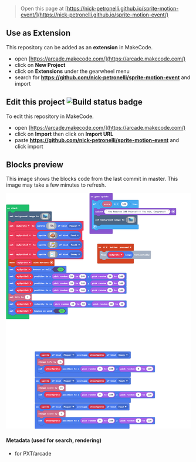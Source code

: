  


> Open this page at [https://nick-petronelli.github.io/sprite-motion-event/](https://nick-petronelli.github.io/sprite-motion-event/)

## Use as Extension

This repository can be added as an **extension** in MakeCode.

* open [https://arcade.makecode.com/](https://arcade.makecode.com/)
* click on **New Project**
* click on **Extensions** under the gearwheel menu
* search for **https://github.com/nick-petronelli/sprite-motion-event** and import

## Edit this project ![Build status badge](https://github.com/nick-petronelli/sprite-motion-event/workflows/MakeCode/badge.svg)

To edit this repository in MakeCode.

* open [https://arcade.makecode.com/](https://arcade.makecode.com/)
* click on **Import** then click on **Import URL**
* paste **https://github.com/nick-petronelli/sprite-motion-event** and click import

## Blocks preview

This image shows the blocks code from the last commit in master.
This image may take a few minutes to refresh.

![A rendered view of the blocks](https://github.com/nick-petronelli/sprite-motion-event/raw/master/.github/makecode/blocks.png)

#### Metadata (used for search, rendering)

* for PXT/arcade
<script src="https://makecode.com/gh-pages-embed.js"></script><script>makeCodeRender("{{ site.makecode.home_url }}", "{{ site.github.owner_name }}/{{ site.github.repository_name }}");</script>

